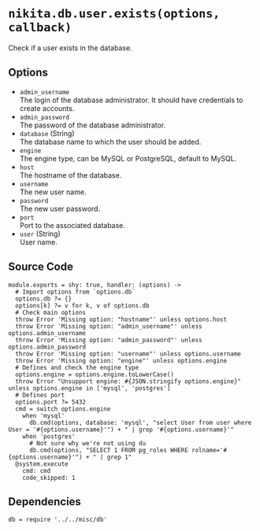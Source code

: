 
# `nikita.db.user.exists(options, callback)`

Check if a user exists in the database.

## Options

* `admin_username`   
  The login of the database administrator. It should have credentials to 
  create accounts.   
* `admin_password`   
  The password of the database administrator.   
* `database` (String)   
  The database name to which the user should be added.   
* `engine`   
  The engine type, can be MySQL or PostgreSQL, default to MySQL.   
* `host`   
  The hostname of the database.   
* `username`   
  The new user name.   
* `password`   
  The new user password.   
* `port`   
  Port to the associated database.   
* `user` (String)   
  User name.   

## Source Code

    module.exports = shy: true, handler: (options) ->
      # Import options from `options.db`
      options.db ?= {}
      options[k] ?= v for k, v of options.db
      # Check main options
      throw Error 'Missing option: "hostname"' unless options.host
      throw Error 'Missing option: "admin_username"' unless options.admin_username
      throw Error 'Missing option: "admin_password"' unless options.admin_password
      throw Error 'Missing option: "username"' unless options.username
      throw Error 'Missing option: "engine"' unless options.engine
      # Defines and check the engine type
      options.engine = options.engine.toLowerCase()
      throw Error "Unsupport engine: #{JSON.stringify options.engine}" unless options.engine in ['mysql', 'postgres']
      # Defines port
      options.port ?= 5432      
      cmd = switch options.engine
        when 'mysql'
          db.cmd(options, database: 'mysql', "select User from user where User = '#{options.username}'") + " | grep '#{options.username}'"
        when 'postgres'
          # Not sure why we're not using du
          db.cmd(options, "SELECT 1 FROM pg_roles WHERE rolname='#{options.username}'") + " | grep 1"
      @system.execute
        cmd: cmd
        code_skipped: 1

## Dependencies

    db = require '../../misc/db'
